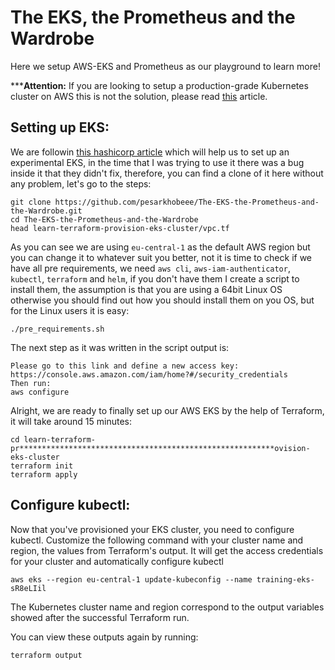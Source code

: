 # The EKS, the Prometheus and the Wardrobe

Here we setup AWS-EKS and Prometheus as our playground to learn more!

*****Attention:** If you are looking to setup a production-grade Kubernetes cluster on AWS this is not the solution, please read [this](https://gruntwork.io/guides/kubernetes/how-to-deploy-production-grade-kubernetes-cluster-aws/#kubernetes-architecture) article.

## Setting up EKS:

We are followin [this hashicorp article](https://learn.hashicorp.com/terraform/kubernetes/provision-eks-cluster) which will help us to set up an experimental EKS, in the time that I was trying to use it there was a bug inside it that they didn't fix, therefore, you can find a clone of it here without any problem, let's go to the steps:

```
git clone https://github.com/pesarkhobeee/The-EKS-the-Prometheus-and-the-Wardrobe.git
cd The-EKS-the-Prometheus-and-the-Wardrobe
head learn-terraform-provision-eks-cluster/vpc.tf
```
As you can see we are using `eu-central-1` as the default AWS region but you can change it to whatever suit you better, not it is time to check if we have all pre requirements, we need `aws cli`, `aws-iam-authenticator`, `kubectl`, `terraform` and `helm`, if you don't have them I create a script to install them, the assumption is that you are using a 64bit Linux OS otherwise you should find out how you should install them on you OS, but for the Linux users it is easy:

```
./pre_requirements.sh
```

The next step as it was written in the script output is:

```
Please go to this link and define a new access key:
https://console.aws.amazon.com/iam/home?#/security_credentials
Then run:
aws configure 
```

Alright, we are ready to finally set up our AWS EKS by the help of Terraform, it will take around 15 minutes:

```
cd learn-terraform-pr*********************************************************ovision-eks-cluster 
terraform init
terraform apply
```

## Configure kubectl:

Now that you've provisioned your EKS cluster, you need to configure kubectl. Customize the following command with your cluster name and region, the values from Terraform's output. It will get the access credentials for your cluster and automatically configure kubectl

```
aws eks --region eu-central-1 update-kubeconfig --name training-eks-sR8eLIil
```

The Kubernetes cluster name and region correspond to the output variables showed after the successful Terraform run.

You can view these outputs again by running:

```
terraform output
```
